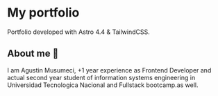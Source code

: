 # My portfolio 
Portfolio developed with Astro 4.4 & TailwindCSS.

## About me 🚀
I am Agustin Musumeci, +1 year experience as Frontend Developer and actual second year student of information systems engineering in Universidad Tecnologica Nacional and Fullstack bootcamp.as well.
